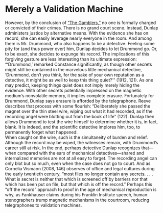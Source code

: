 # Merely a Validation Machine 

<div>However, by the conclusion of&nbsp;<a href="media/dunlap.jpg" resource="media/dunlap" rel="urn:scalar:version:28458" data-size="medium" data-align="right">“The Gamblers,”</a>&nbsp;no one is formally charged or convicted of their crimes. There is no grand court scene. Instead, Dunlap administers justice by alternative means. With the evidence she has on record, she can easily leverage nearly everyone in the room. And among them is Mr. Drummond, who also happens to be a detective. Feeling some pity for (and thus power over) him, Dunlap decides to let Drummond go. Or, to be exact, she decides to expunge his record. The implications of this forgiving gesture are less interesting than its ultimate expression: “‘Drummond,’ remarked Constance significantly, as though other secrets might still be contained in the marvelous little mechanical detective, ‘Drummond, don’t you think, for the sake of your own reputation as a detective, it might be as well to keep this thing quiet?’” (1912, 121). As one may predict, keeping things quiet does not imply merely hiding the evidence. With other secrets potentially impressed on the magnetic medium’s nonvolatile memory, it implies complete erasure. Fortunately for Drummond, Dunlap says&nbsp;<span class="note" rev="scalar:has_note" resource="note55" rel="urn:scalar:version:28915">erasure</span>&nbsp;is afforded by the telegraphone. Reeve describes that process with some flourish: “<span class="note" rev="scalar:has_note" resource="note56" rel="urn:scalar:version:28916">Deliberately</span>&nbsp;she passed the magnet over the thin steel wire, wiping out what it had recorded, as if the recording angel were blotting out from the book of life” (122). Dunlap then allows Drummond to test the wire himself to determine whether it is, in fact, blank. It is indeed, and the scientific detective implores him, too, to permanently forget what happened.</div><div>
</div><div>When caught on the wire, such is the simultaneity of burden and relief. Although the record may be wiped, the witnesses remain, with Drummond’s career still at risk. In the end, perhaps detective Dunlap recognizes that—when compared with the ears of mechanical detectives—shared and internalized memories are not at all easy to forget. The recording angel can only blot but so much, even when the case does not go to court. And as Cornelia Vismann (2008, 146) observes of office and legal cultures during the early twentieth century, “most files no longer contain any secrets. . . . What is secret is neither that which is screened off by barriers nor that which has been put on file, but that which is off the record.” Perhaps this “off the record” approach to proof in the age of mechanical reproduction is why, as Fankhauser claims during his Franklin Institute speech, human stenographers trump magnetic mechanisms in the courtroom, reducing telegraphones to validation machines.
</div>
